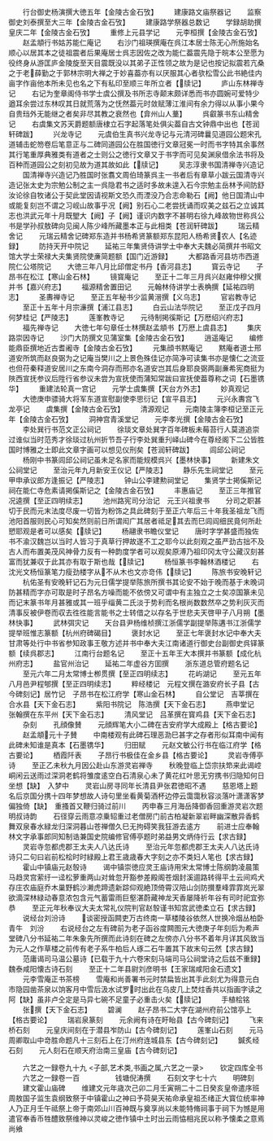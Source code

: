 <!-- { "loadSidebar": true } -->
　　行台御史杨演撰大徳五年【金陵古金石攷】
　　建康路文庙祭器记
　　监察御史刘泰撰至大三年【金陵古金石攷】
　　建康路学祭器总数记
　　学録胡助撰皇庆二年【金陵古金石攷】
　　重修上元县学记
　　元李桓撰【金陵古金石攷】
　　赵孟頫行书姑苏能仁庵记
　　右沙门祖瑛撰庵在呉江本居士陈无心所施始名顺心以居其本之徒祖震者后果庵居士呉志因佐之改为能仁葢震先隐于皖本公至愿为役终身从游匡庐金陵旋至天目震既没以其弟子正性领之故为是记也按记拟震若亢桑之于老薛勤之于郭林宗明大禅之于妙喜葢亦有以厌服其心者欤松雪公此书絶佳内亩字作亩他本所未见也名之下有私印至顺三年所立者【牍记】
　　庐山东林禅寺记
　　右记为奎章阁侍书学士虞公撰及书所志寺颠末颇详悉而书亦圆婉可爱特少遒耳余尝过东林叹其日就荒落为之怃然葢元时敛赋薄江淮间有余力得以从事小果今自贵珰外无能继之者矣非尽其教之衰然也【弇州山人藳】
　　呉叡篆书东山精舍记
　　右虞集文苏天爵题额唐棣立石字起落笔处俱尖葢自古文钟鼎中出也【苍润轩碑跋】
　　兴龙寺记
　　元虞伯生真书兴龙寺记与元清河碑曩见道园公题宋孔道辅击蛇笏卷后笔意正与二碑同道园公在胜国徳行文章冠冕一时而书字特其余事然其行笔重厚典雅类有道者之士则公之徳行文章又于书字而可见矣渊泉借余法书将及百种而道园公之刻初见故为道其故如此【牍记】
　　吴志淳隶书国清禅寺兴造记
　　国清禅寺兴造记乃胜国时张翥文周伯琦篆呉主一书者后有章草小跋云国清寺兴造记张太史为宗勉公制之主一呉隐君书之适时多故未遑入石今宗勉主岳林予间防舒汝论徐自牧诸公于契此堂因请视斯文恐久而湮没乃合志命勒石【阙】他日国清山中或能复刻岂不谓之习岘山故事乎况【阙】别石心二老尝抚诵而叹美之兹石之立诚其志也洪武元年十月既朢大【阙】子【阙】谨识内数字不甚明右徐九峰故物世称呉公书是学孙叔敖碑向见闽人陈少峰所藏墨本正与此相类【苍润轩碑跋】
　　瑞云精舍记
　　元瑞云精舍记碑郑东造并书杨希贤篆额郑东昆阳人杨希贤农人【名迹録】
　　防持天开中院记
　　延祐三年集贤侍讲学士中奉大夫魏必简撰幷书昭文馆大学士荣禄大夫集贤院使亷简题额【国门近游録】
　　大都路香河县坊市西道院仁公塔院记
　　大徳三年八月比邱僧定书丹【香河县志】
　　寳云寺记
　　子昂书在松江【寒山金石林】
　　镜寳庵记
　　至正十二年三月呉兴赵雍仲穆父撰并书【嘉兴府志】
　　福源精舍置田记
　　元翰林侍讲学士表桷撰【延祐四明志】
　　圣夀禅寺记
　　至正五年秘书少监黄溍撰【义乌志】
　　官岩教寺记
　　至正十五年十月宗濓撰【浦江县志】
　　白云山法华院记
　　至正戊子四月何梦桂记【严陵志】
　　莲峯教寺记
　　元待制掲徯斯记【万厯绍兴府志】
　　福先禅寺记
　　大徳七年句章任士林撰赵孟頫书【万厯上虞县志】
　　集庆路崇因寺记
　　沙门大防撰文见蒲室集【金陵古金石攷】
　　逍遥庵记
　　编修能鼎臣撰地近古耆阇寺【金陵古金石攷】
　　元集顔书黙庵记
　　黙庵者道士邢道安所筑而赵良弼为之记庵当樊川之上景色殊佳记亦简净可读集书亦是懐仁之流亚也但苻秦释道安居川之东南今洞存而邢亦名道安岂其后身耶良弼两副亷希宪商挺为陜西宣抚参议后陞行省参议未尝为宣抚使而蒲知常跋曰宣抚使葢尊称之词【石墨镌华】
　　重建法轮真一宫记
　　元学士虞集撰【天台方外志】
　　妙真观记
　　大徳庚申骠骑大将军东道宣慰副使李思衍记【宣平县志】
　　元兴永夀宫飞龙亭记
　　虞集撰【金陵古金石攷】
　　清源观记
　　元南陵主簿李桓记至正元年【金陵古金石攷】
　　洞神宫青溪堂记
　　元李孝光撰【金陵古金石攷】
　　李处巽行书范文正公祠记
　　徐琰文章处巽字百年碑板未莓苔行人莫道追崇过谁似当时范秀才徐琰过杭州折节吾子行李处巽重刋峄山碑今在尊经阁下二公皆胜国时博雅之士即此文章字画可以想见仪刑矣【苍润轩碑跋】
　　闾邱公祠记
　　杨刚中书篆闾邱公祠记虽未足名家而能规模呉兴【墨林快事】
　　新建朱文公祠堂记
　　至治元年九月新安王仪记【严陵志】
　　静乐先生祠堂记
　　至元甲申承议郎方逢振记【严陵志】
　　钟山公李建勲祠堂记
　　集贤学士掲傒斯记祠在能仁寺危素请掲傒斯记之【金陵古金石攷】
　　丰惠庙记
　　至正三年推官况逵撰【至正四明续志】
　　池州路宪司分治记　元王兴祖隶书
　　分司之职甚切于民而元末法度尽废一切皆为粉饰之具此碑刻于至正六年后三十年我圣祖龙飞而池阳首服则民心可知矣然则前日所谓闳广其居者祗足其去而巳闾阎细民竟何所赴愬耶观是者可以感矣【牍记】
　　杨翮隶书瞻仪堂记
　　唐时字学甚盛而独佐书不渝汉魏岂以当时人皆习于真草行押故遂不工之耶今以此刻观之虽严劲古拙不及古人而布置美茂风神骨力反有一种韵度学者可以观矣原溥乃祖印冈太守公藏汉刻甚富而犹兼収于此其亦有取于斯也哉【牍记】
　　杨恒篆书李翰林酒楼记
　　右沈光文杨恒篆笔力瘦劲楼字从不从木也文亦竒伟【牍记】
　　陈旅书安晚轩记
　　杭佑圣有安晚轩记石为元日儒学提举陈旅所撰书其论安不始于晚而基于未晚词防甚精而字亦可取是时子昂名方噪而能不依傍又可谓中有主独立之士矣凉国篆未见而记末篆书年月甚雅或其一班乎缁黄二氏淡于势利而名根尚数数然卒之势利灰灭而清事反被伊卷而収去徃徃能言能书之士转借之以存名于世悲夫天啓甲子八月朔【墨林快事】
　　武林弭灾记
　　天台县尹杨维桢撰江浙儒学副提举陈遘书江浙儒学提举班惟志篆额【杭州府碑碣目】
　　褒封水记
　　至正七年褒封水记中奉大夫甘肃等处行中书省参知政事王敬方述并书中奉大夫江南诸道行御史台副御史呉铎篆额【续呉郡志】
　　江南行台题名记
　　至正十五年王大本撰并书篆额【成化杭州府志】
　　盐官州治记
　　延祐二年虚谷方囬撰
　　浙东道总管府题名记
　　至元六年二月太常博士栁贯撰【至正四明续志】
　　花屿湖记
　　至元五年八月邑尹程郇撰【至正四明续志】
　　粹经楼记　元程文撰在潞安府长子县【古今碑刻记】居竹记　子昂书在松江府学【寒山金石林】
　　自公堂记　吉莘撰在合水县【天下金石志】
　　紫阳书院记　陈浩撰【天下金石志】
　　燕申堂记　张翰撰在东平州【天下金石志】
　　清风堂记　吕革撰在寳鸡县【天下金石志】
　　杂刻
　　孔顔像賛
　　元顔辉笔大小二碑在吉安府学大成殿上【格古要论】
　　赵孟頫元十子賛
　　中南楼观有此碑石理恶泐巳甚字之存者形似耳南中闻有此碑未知谁是真本【石墨镌华】
　　归田赋
　　元赵文敏公行书在临江府学【格古要论】
　　栖霞阡表
　　子昂行书极佳在金乡县【格古要论】
　　灵岩寺傅亭诗
　　至正乙未秋九月因公赴山东游灵岩禅寺
　　秋晚登临上岱宗扶笻来此谒崆峒闲云送雨过深洞老鹤将雏度逺空白石清泉心未了黄花红叶思无穷携书归隐知何日坐想【缺】　入梦中
　　灵岩山房寻同年长清县尹张君徳昭不遇
　　慈恩塔上题名后京国分携十四年梦想故人诗句里坐看黄菊酒杯边停云霭霭秋容淡落叶潇潇客梦偏独倚【缺】　重搔首又鞭归骑过前川
　　丙申春三月海岳降御香回重游灵岩次题明叔诗韵
　　石径穿云雨意凉乗轺重过老僧房门前古柏凝新翠岩畔幽深散异香鹤舞双泉春水緑龙归深洞暮山苍禅僧久巳无拘碍笑我狂游去逺方
　　前进士应奉翰林文字承事郎同知制诰兼国史院编修官傅亭题时弟益男文炳侍行云【求古録】
　　灵岩寺忽都虎郡王太夫人八达氏诗
　　至治元年忽都虎郡王太夫人八达氏诗诗只二句曰岩前松桧时时緑殿上君王歳歳春大字刻之亦不类妇人笔也【求古録】
　　霍山中镇庙元赵彀诗
　　谒中镇崇徳应灵王庙诗用宋太常博士陈纲韵凌晨策马趋灵宫萦纡一迳松萝重两山对耸忽开豁参差殿阁苍烟封溪逥路转得平土云间鸡犬存庄农庙庭乔木巢野鹤沙濑虎蹄遗新踪仰观絶顶倚霄汉陪山剑防攅羣峰霏霏岚光翠欲滴深林緑动春意浓包含元气蓄雷雨巨壑湛蔚藏神龙天香屡降祈年谷有司时祀宜弥恭
　　至正元年秋奉议大夫太常礼仪院判官赵彀谨书知宫武徳柔立石【求古録】
　　说经台刘汾诗
　　谈密授函闗吏万古终南一草楼陵谷依然人世换冷烟丛柏卧青牛　刘汾
　　右说经台之左有碑前为老子函谷度闗图元大徳庚子年刻后为希声堂碑八分书延祐二年朱象先所撰而此诗刻在碑之左傍亦八分书不着年月详其风致当为元人之作草楼之前传有老子系牛柏后人琢二石牛置其下故末句云然【求古録】
　　范庸谒司马温公墓诗【已载于九十六卷宋刻马端司马公祠堂诗之后兹不重録】魏泰咸阳懐古诗石刻
　　至正十二年县尉刘彦明书【王家瑞咸阳金石遗文】
　　元李雪庵正书茶榜
　　雪庵和尚善署书元时禁扁皆出其手此刻尤为得意元白市隐园凿茶泉以饷客月中雪后汲水试罗时出此在乌皮几上焚炷香共以指画字读之阿【缺】虽非卢仝定是马异七碗不足童子必重击火矣【牍记】
　　手植桧铭
　　张撰【天下金石志】
　　碧澜
　　赵子昂书二大字在湖州府前公馆亭上【格古要论】
　　瑞岩泉篆刻
　　元余阙有诗在盱眙县【古今碑刻记】
　　飞来桥石刻
　　元皇庆间刻在于潜县岝防山【古今碑刻记】
　　莲峯山石刻
　　元马周卿取山中竒胜命题凡十三刻石上在汀州府连城县东【古今碑刻记】
　　鍼炙经石刻
　　元人刻石在顺天府治南三皇庙【古今碑刻记】


　　六艺之一録卷九十九
<子部,艺术类,书画之属,六艺之一录>
　　钦定四库全书
　　六艺之一録卷一百　　　　　钱塘倪涛撰
　　石刻文字七十六
　　明碑刻
　　建文霍山庙碑
　　维建文元年歳次己卯二月壬寅朔二十二日癸亥皇帝遣序班周敖国子监生袁纲致祭于中镇霍山之神曰予荷昊天祐命承皇祖丕绪正大寳位统率神人乃正月壬午祗祭上帝于南郊山川百神既与奠享尚以未能特脩祠事于祠下为憾是用遣官奉香币牲醴致祭维神以灵峻之徳作镇中土时出云雨恊相兆民以称予懐柔之意焉尚飨

